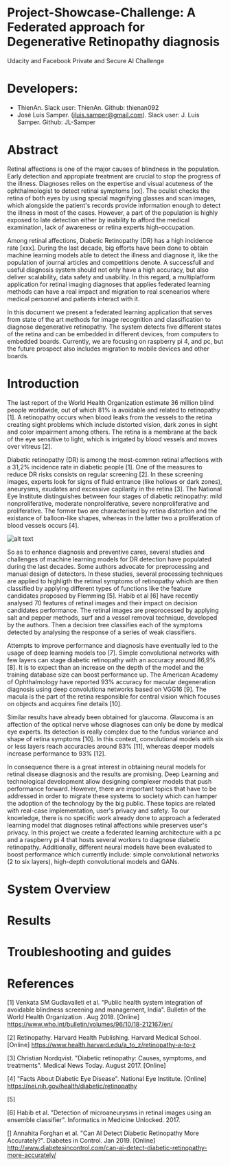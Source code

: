 # Project-Showcase-Challenge: A Federated approach for Degenerative Retinopathy diagnosis 
Udacity and Facebook Private and Secure AI Challenge

# Developers:
- ThienAn. 
      Slack user: ThienAn.
      Github: thienan092
- José Luis Samper. (jluis.samper@gmail.com).
      Slack user: J. Luis Samper.
      Github: JL-Samper

# Abstract
Retinal affections is one of the major causes of blindness in the population. Early detection and appropiate treatment are crucial to stop the progress of the illness. Diagnoses relies on the expertise and visual acuteness of the ophthalmologist to detect retinal symptoms [xx]. The oculist checks the retina of both eyes by using special magnifying glasses and scan images, which alongside the patient's records provide information enough to detect the illness in most of the cases. However, a part of the population is highly exposed to late detection either by inability to afford the medical examination, lack of awareness or retina experts high-occupation. 

Among retinal affections, Diabetic Retinopathy (DR) has a high incidence rate [xxx]. During the last decade, big efforts have been done to obtain machine learning models able to detect the illness and diagnose it, like the population of journal articles and competitions denote. A successfull and useful diagnosis system should not only have a high accuracy, but also deliver scalability, data safety and usability. In this regard, a multiplatform application for retinal imaging diagnoses that applies federated learning methods can have a real impact and migration to real scenearios where medical personnel and patients interact with it.  

In this document we present a federated learning application that serves from state of the art methods for image recognition and classification to diagnose degenerative retinopathy. The system detects five different states of the retina and can be embedded in different devices, from computers to embedded boards. Currently, we are focusing on raspberry pi 4, and pc, but the future prospect also includes migration to mobile devices and other boards.

# Introduction

The last report of the World Health Organization estimate 36 million blind people worldwide, out of which 81% is avoidable and related to retinopathy [1]. A retinopathy occurs when blood leaks from the vessels to the retina creating sight problems which include distorted vision, dark zones in sight and color impairment among others. The retina is a membrane at the back of the eye sensitive to light, which is irrigated by blood vessels and moves over vitreus [2].

Diabetic retinopathy (DR) is among the most-common retinal affections with a 31,2% incidence rate in diabetic people [1].  One of the measures to reduce DR risks consists on regular screening [2]. In these screening images, experts look for signs of fluid entrance (like hollows or dark zones), aneurysms, exudates and excessive capilarity in the retina [3]. The National Eye Institute distinguishes between four stages of diabetic retinopathy: mild nonproliferative, moderate nonproliferative, severe nonproliferative and proliferative. The former two are characterised by retina distortion and the existance of balloon-like shapes, whereas in the latter two a proliferation of blood vessels occurs [4]. 

![alt text](https://media.discordapp.net/attachments/602098962719309856/602109554930614273/nrdp201612-f4.png)

So as to enhance diagnosis and preventive cares, several studies and challenges of machine learning models for DR detection have populated during the last decades. Some authors advocate for preprocessing and manual design of detectors. In these studies, several processing techniques are applied to highligth the retinal symptoms of retinopathy which are then classified by applying different types of functions like the feature candidates proposed by Flemming [5]. Habib et al [6] have recently analysed 70 features of retinal images and their impact on decision candidates performance. The retinal images are preprocessed by applying salt and pepper methods, surf and a vessel removal technique, developed by the authors. Then a decision tree classifies each of the symptoms detected by analysing the response of a series of weak classifiers. 

Attempts to improve performance and diagnosis have eventually led to the usage of deep learning models too [7]. Simple convolutional networks with few layers can stage diabetic retinopathy with an accuracy around 86,9% [8]. It is to expect than an increase on the depth of the model and the training database size can boost performance up. The American Academy of Ophthalmology have reported 93% accuracy for macular degeneration diagnosis using deep convolutiona networks based on VGG16 [9]. The macula is the part of the retina responsible for central vision which focuses on objects and acquires fine details [10]. 

Similar results have already been obtained for glaucoma. Glaucoma is an affection of the optical nerve whose diagnoses can only be done by medical eye experts. Its detection is really complex due to the fundus variance and shape of retina symptoms [10]. In this context, convolutional models with six or less layers reach accuracies around 83% [11], whereas deeper models increase performance to 93% [12]. 

In consequence there is a great interest in obtaining neural models for retinal disease diagnosis and the results are promising. Deep Learning and technological development allow designing complexer models that push performance forward. However, there are important topics that have to be addressed in order to migrate these systems to society which can hamper the adoption of the technology by the big public. These topics are related with real-case implementation, user's privacy and safety. To our knowledge, there is no specific work already done to approach a federated learning model that diagnoses retinal affections while preserves user's privacy. In this project we create a federated learning architecture with a pc and a raspberry pi 4 that hosts several workers to diagnose diabetic retinopathy. Additionally, different neural models have been evaluated to boost performance which currently include: simple convolutional networks (2 to six layers), high-depth convolutional models and GANs.  


# System Overview

# Results

# Troubleshooting and guides

# References
[1] Venkata SM Gudlavalleti  et al. "Public health system integration of avoidable blindness screening and management, India". Bulletin of the World Health Organization . Aug 2018. [Online] https://www.who.int/bulletin/volumes/96/10/18-212167/en/

[2] Retinopathy. Harvard Health Publishing. Harvard Medical School. [Online] https://www.health.harvard.edu/a_to_z/retinopathy-a-to-z

[3] Christian Nordqvist. "Diabetic retinopathy: Causes, symptoms, and treatments". Medical News Today. August 2017. [Online] 

[4] "Facts About Diabetic Eye Disease". National Eye Institute. [Online] https://nei.nih.gov/health/diabetic/retinopathy

[5]

[6] Habib et al. "Detection of microaneurysms in retinal images using an ensemble classifier". Informatics in Medicine Unlocked. 2017. 

[] Annahita Forghan et al. "Can AI Detect Diabetic Retinopathy More Accurately?". Diabetes in Control. Jan 2019. [Online] http://www.diabetesincontrol.com/can-ai-detect-diabetic-retinopathy-more-accurately/


